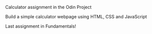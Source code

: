 Calculator assignment in the Odin Project

Build a simple calculator webpage using HTML, CSS and JavaScript

Last assignment in Fundamentals!
